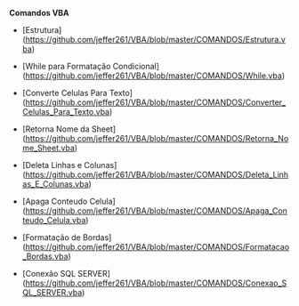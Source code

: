 **Comandos VBA**

- [Estrutura] (https://github.com/jeffer261/VBA/blob/master/COMANDOS/Estrutura.vba)

- [While para Formatação Condicional] (https://github.com/jeffer261/VBA/blob/master/COMANDOS/While.vba)

- [Converte Celulas Para Texto] (https://github.com/jeffer261/VBA/blob/master/COMANDOS/Converter_Celulas_Para_Texto.vba)

- [Retorna Nome da Sheet] (https://github.com/jeffer261/VBA/blob/master/COMANDOS/Retorna_Nome_Sheet.vba)

- [Deleta Linhas e Colunas] (https://github.com/jeffer261/VBA/blob/master/COMANDOS/Deleta_Linhas_E_Colunas.vba)

- [Apaga Conteudo Celula] (https://github.com/jeffer261/VBA/blob/master/COMANDOS/Apaga_Conteudo_Celula.vba)

- [Formatação de Bordas] (https://github.com/jeffer261/VBA/blob/master/COMANDOS/Formatacao_Bordas.vba)

- [Conexão SQL SERVER] (https://github.com/jeffer261/VBA/blob/master/COMANDOS/Conexao_SQL_SERVER.vba)

